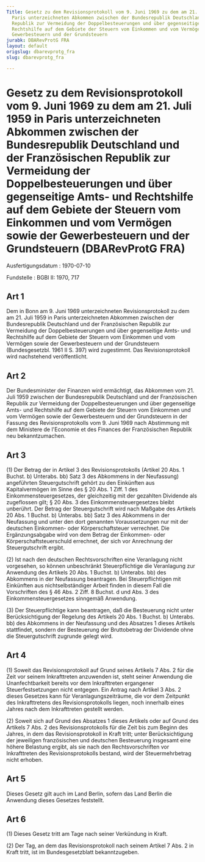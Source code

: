 ```yaml
---
Title: Gesetz zu dem Revisionsprotokoll vom 9. Juni 1969 zu dem am 21. Juli 1959 in
  Paris unterzeichneten Abkommen zwischen der Bundesrepublik Deutschland und der Französischen
  Republik zur Vermeidung der Doppelbesteuerungen und über gegenseitige Amts- und
  Rechtshilfe auf dem Gebiete der Steuern vom Einkommen und vom Vermögen sowie der
  Gewerbesteuern und der Grundsteuern
jurabk: DBARevProtG FRA
layout: default
origslug: dbarevprotg_fra
slug: dbarevprotg_fra

---
```


# Gesetz zu dem Revisionsprotokoll vom 9. Juni 1969 zu dem am 21. Juli 1959 in Paris unterzeichneten Abkommen zwischen der Bundesrepublik Deutschland und der Französischen Republik zur Vermeidung der Doppelbesteuerungen und über gegenseitige Amts- und Rechtshilfe auf dem Gebiete der Steuern vom Einkommen und vom Vermögen sowie der Gewerbesteuern und der Grundsteuern (DBARevProtG FRA)

Ausfertigungsdatum
:   1970-07-10

Fundstelle
:   BGBl II: 1970, 717



## Art 1

Dem in Bonn am 9. Juni 1969 unterzeichneten Revisionsprotokoll zu dem
am 21. Juli 1959 in Paris unterzeichneten Abkommen zwischen der
Bundesrepublik Deutschland und der Französischen Republik zur
Vermeidung der Doppelbesteuerungen und über gegenseitige Amts- und
Rechtshilfe auf dem Gebiete der Steuern vom Einkommen und vom Vermögen
sowie der Gewerbesteuern und der Grundsteuern (Bundesgesetzbl. 1961 II
S. 397) wird zugestimmt. Das Revisionsprotokoll wird nachstehend
veröffentlicht.


## Art 2

Der Bundesminister der Finanzen wird ermächtigt, das Abkommen vom 21.
Juli 1959 zwischen der Bundesrepublik Deutschland und der
Französischen Republik zur Vermeidung der Doppelbesteuerungen und über
gegenseitige Amts- und Rechtshilfe auf dem Gebiete der Steuern vom
Einkommen und vom Vermögen sowie der Gewerbesteuern und der
Grundsteuern in der Fassung des Revisionsprotokolls vom 9. Juni 1969
nach Abstimmung mit dem Ministere de l'Economie et des Finances der
Französischen Republik neu bekanntzumachen.


## Art 3

(1) Der Betrag der in Artikel 3 des Revisionsprotokolls (Artikel 20
Abs. 1 Buchst. b) Unterabs. bb) Satz 3 des Abkommens in der
Neufassung) angeführten Steuergutschrift gehört zu den Einkünften aus
Kapitalvermögen im Sinne des § 20 Abs. 1 Ziff. 1 des
Einkommensteuergesetzes, der gleichzeitig mit der gezahlten Dividende
als zugeflossen gilt; § 20 Abs. 3 des Einkommensteuergesetzes bleibt
unberührt. Der Betrag der Steuergutschrift wird nach Maßgabe des
Artikels 20 Abs. 1 Buchst. b) Unterabs. bb) Satz 3 des Abkommens in
der Neufassung und unter den dort genannten Voraussetzungen nur mit
der deutschen Einkommen- oder Körperschaftsteuer verrechnet. Die
Ergänzungsabgabe wird von dem Betrag der Einkommen- oder
Körperschaftsteuerschuld errechnet, der sich vor Anrechnung der
Steuergutschrift ergibt.

(2) Ist nach den deutschen Rechtsvorschriften eine Veranlagung nicht
vorgesehen, so können unbeschränkt Steuerpflichtige die Veranlagung
zur Anwendung des Artikels 20 Abs. 1 Buchst. b) Unterabs. bb) des
Abkommens in der Neufassung beantragen. Bei Steuerpflichtigen mit
Einkünften aus nichtselbständiger Arbeit finden in diesem Fall die
Vorschriften des § 46 Abs. 2 Ziff. 8 Buchst. d und Abs. 3 des
Einkommensteuergesetzes sinngemäß Anwendung.

(3) Der Steuerpflichtige kann beantragen, daß die Besteuerung nicht
unter Berücksichtigung der Regelung des Artikels 20 Abs. 1 Buchst. b)
Unterabs. bb) des Abkommens in der Neufassung und des Absatzes 1
dieses Artikels stattfindet, sondern der Besteuerung der Bruttobetrag
der Dividende ohne die Steuergutschrift zugrunde gelegt wird.


## Art 4

(1) Soweit das Revisionsprotokoll auf Grund seines Artikels 7 Abs. 2
für die Zeit vor seinem Inkrafttreten anzuwenden ist, steht seiner
Anwendung die Unanfechtbarkeit bereits vor dem Inkrafttreten
ergangener Steuerfestsetzungen nicht entgegen. Ein Antrag nach Artikel
3 Abs. 2 dieses Gesetzes kann für Veranlagungszeiträume, die vor dem
Zeitpunkt des Inkrafttretens des Revisionsprotokolls liegen, noch
innerhalb eines Jahres nach dem Inkrafttreten gestellt werden.

(2) Soweit sich auf Grund des Absatzes 1 dieses Artikels oder auf
Grund des Artikels 7 Abs. 2 des Revisionsprotokolls für die Zeit bis
zum Beginn des Jahres, in dem das Revisionsprotokoll in Kraft tritt;
unter Berücksichtigung der jeweiligen französischen und deutschen
Besteuerung insgesamt eine höhere Belastung ergibt, als sie nach den
Rechtsvorschriften vor Inkrafttreten des Revisionsprotokolls bestand,
wird der Steuermehrbetrag nicht erhoben.


## Art 5

Dieses Gesetz gilt auch im Land Berlin, sofern das Land Berlin die
Anwendung dieses Gesetzes feststellt.


## Art 6

(1) Dieses Gesetz tritt am Tage nach seiner Verkündung in Kraft.

(2) Der Tag, an dem das Revisionsprotokoll nach seinem Artikel 7 Abs.
2 in Kraft tritt, ist im Bundesgesetzblatt bekanntzugeben.

